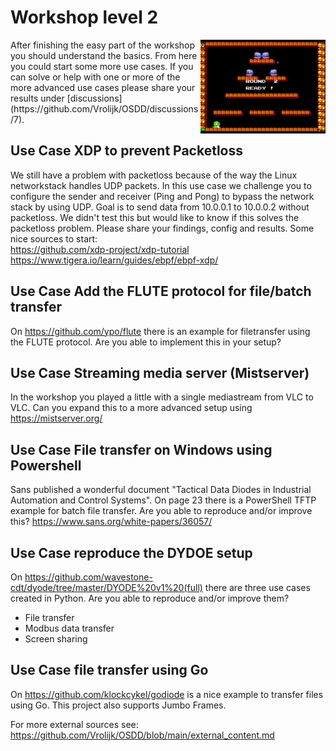 # Workshop level 2

<img align="right" width="200" src="../img/bb_round_2.jpg">
After finishing the easy part of the workshop you should understand the basics. From here you could start some more use cases. If you can solve or help with one or more of the more advanced use cases please share your results under [discussions](https://github.com/Vrolijk/OSDD/discussions/7).

## Use Case XDP to prevent Packetloss
We still have a problem with packetloss because of the way the Linux networkstack handles UDP packets. In this use case we challenge you to configure the sender and receiver (Ping and Pong) to bypass the network stack by using UDP.
Goal is to send data from 10.0.0.1 to 10.0.0.2 without packetloss. We didn't test this but would like to know if this solves the packetloss problem. Please share your findings, config and results.
Some nice sources to start:<br>
https://github.com/xdp-project/xdp-tutorial <br>
https://www.tigera.io/learn/guides/ebpf/ebpf-xdp/ <br>

## Use Case Add the FLUTE protocol for file/batch transfer
On https://github.com/ypo/flute there is an example for filetransfer using the FLUTE protocol. Are you able to implement this in your setup? 

## Use Case Streaming media server (Mistserver)
In the workshop you played a little with a single mediastream from VLC to VLC. Can you expand this to a more advanced setup using https://mistserver.org/   

## Use Case File transfer on Windows using Powershell
Sans published a wonderful document "Tactical Data Diodes in Industrial Automation and Control Systems". On page 23 there is a PowerShell TFTP example for batch file transfer. Are you able to reproduce and/or improve this? 
https://www.sans.org/white-papers/36057/ 

## Use Case reproduce the DYDOE setup
On https://github.com/wavestone-cdt/dyode/tree/master/DYODE%20v1%20(full) there are three use cases created in Python. Are you able to reproduce and/or improve them? 
- File transfer
- Modbus data transfer
- Screen sharing

## Use Case file transfer using Go
On https://github.com/klockcykel/godiode is a nice example to transfer files using Go. This project also supports Jumbo Frames. 


For more external sources see: https://github.com/Vrolijk/OSDD/blob/main/external_content.md
